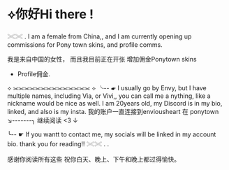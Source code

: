 # ⟡你好Hi there !
 
𓏵𓏵 . I am a female from China,, 
and I am currently opening 
up commissions for Pony town skins,
and profile comms. 

我是来自中国的女性，
而且我目前正在开张
增加佣金Ponytown skins 
+ Profile佣金.
  
⟡ ⫘⫘⫘⫘⫘⫘⫘⫘⫘⫘⫘⫘⫘⫘ ⟡
  ╰-- ☛ I usually go by Envy, but I 
have multiple names, including Via, 
or Vivi,, you can call me a
nything, like a nickname would 
be nice as well. I am 20years old, 
my Discord is in my bio, linked, 
and also is my insta. 
  我的账户一直连接到enviousheart 在 ponytown                    ↘︎-------╮
继续阅读   <3           ↓
  
   ╰-- ☛ If you wantt to contact me, my 
socials will be linked in my account bio. 
thank you for reading!! 𓏵𓏵 . . 

感谢你阅读所有这些
祝你白天、晚上、下午和晚上都过得愉快。
